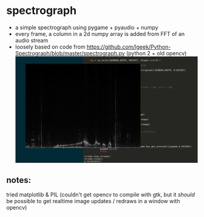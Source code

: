 # spectrograph

- a simple spectrograph using pygame + pyaudio + numpy
- every frame, a column in a 2d numpy array is added from FFT of an audio stream
- loosely based on code from https://github.com/lgeek/Python-Spectrograph/blob/master/spectrograph.py (python 2 + old opencv)
![spectrograph image](/spectrograph/spectrograph.png "spectrograph")

## notes:
tried matplotlib & PIL (couldn't get opencv to compile with gtk, but it _should_ be possible to get realtime image updates / redraws in a window with opencv)
